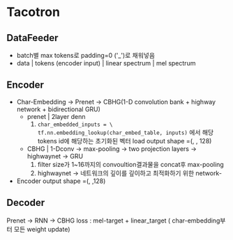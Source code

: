 # Tacotron

## DataFeeder 
- batch별 max tokens로 padding=0 ('_')로 채워넣음
- data
| tokens (encoder input) 
| linear spectrum
| mel spectrum



## Encoder

- Char-Embedding -> Prenet -> CBHG(1-D convolution bank + highway network + bidirectional GRU)
	- prenet | 2layer denn
		1. ``char_embedded_inputs = \
	tf.nn.embedding_lookup(char_embed_table, inputs)`` 에서 해당 tokens id에 해당하는 초기화된 벡터 load 
	output shape =(, , 128)
	- CBHG |  1-Dconv -> max-pooling ->  two projection layers ->  highwaynet -> GRU
		1. filter size가 1~16까지의 convoultion결과물을 concat후 max-pooling
		2. highwaynet -> 네트워크의 깊이를 깊이하고 최적화하기 위한 network-
- Encoder output shape =(, ,128)

## Decoder

Prenet -> RNN -> CBHG
loss : mel-target + linear_target ( char-embedding부터 모든 weight update)
